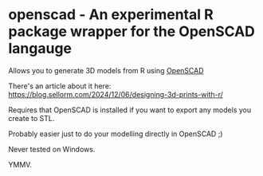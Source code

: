 # openscad - An experimental R package wrapper for the OpenSCAD langauge

Allows you to generate 3D models from R using [OpenSCAD](https://openscad.org)

There's an article about it here: https://blog.sellorm.com/2024/12/06/designing-3d-prints-with-r/

Requires that OpenSCAD is installed if you want to export any models you create to STL.

Probably easier just to do your modelling directly in OpenSCAD ;)

Never tested on Windows.

YMMV.
